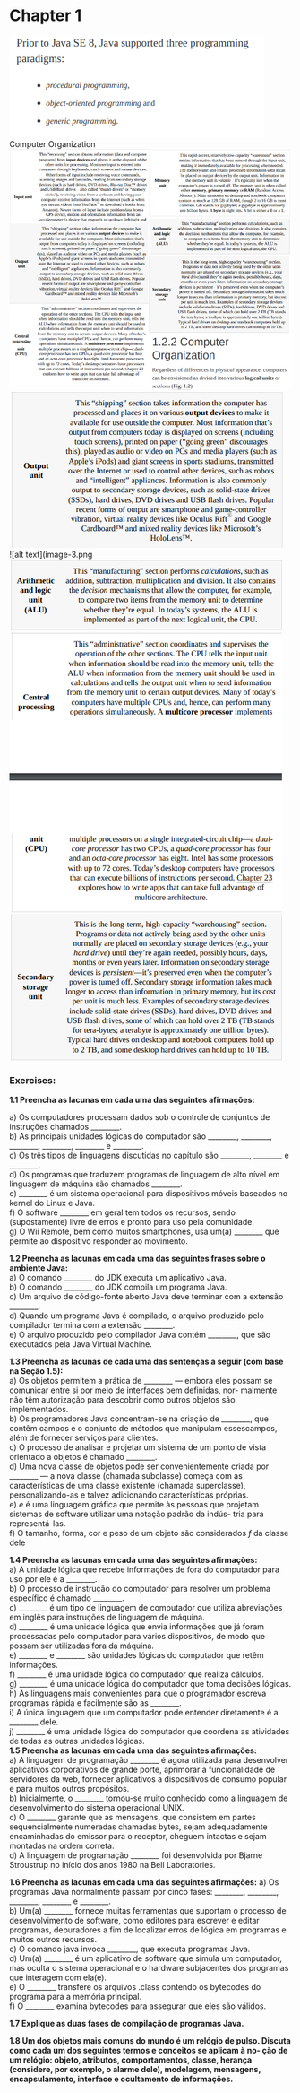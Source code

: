 ﻿# Chapter 1
![alt text](image.png)
Computer Organization  
![alt text](image-1.png)  
![alt text](image-2.png)  
![alt text](image-3.png
![alt text](image-4.png)
![alt text](image-5.png)
![alt text](image-6.png)


### Exercises:  

**1.1 Preencha as lacunas em cada uma das seguintes afirmações:**  

a) Os computadores processam dados sob o controle de conjuntos de instruções chamados ________.  
b) As principais unidades lógicas do computador são ________, ________, ________, ________, ________ e ________.  
c) Os três tipos de linguagens discutidas no capítulo são ________, ________ e ________.  
d) Os programas que traduzem programas de linguagem de alto nível em linguagem de máquina são chamados ________.  
e) ________ é um sistema operacional para dispositivos móveis baseados no kernel do Linux e Java.  
f) O software ________ em geral tem todos os recursos, sendo (supostamente) livre de erros e pronto para uso pela comunidade.  
g) O Wii Remote, bem como muitos smartphones, usa um(a) ________ que permite ao dispositivo responder ao movimento.  

**1.2 Preencha as lacunas em cada uma das seguintes frases sobre o ambiente Java:**  
a) O comando ________ do JDK executa um aplicativo Java.  
b) O comando ________ do JDK compila um programa Java.  
c) Um arquivo de código-fonte aberto Java deve terminar com a extensão ________.  
d) Quando um programa Java é compilado, o arquivo produzido pelo compilador termina com a extensão ________.  
e) O arquivo produzido pelo compilador Java contém ________, que são executados pela Java Virtual Machine.  

**1.3 Preencha as lacunas de cada uma das sentenças a seguir (com base na Seção 1.5):**  
a) Os objetos permitem a prática de ________ — embora eles possam se comunicar entre si por meio de interfaces bem definidas, nor-
malmente não têm autorização para descobrir como outros objetos são implementados.  
b) Os programadores Java concentram-se na criação de ________, que contêm campos e o conjunto de métodos que manipulam essescampos, além de fornecer serviços para clientes.  
c) O processo de analisar e projetar um sistema de um ponto de vista orientado a objetos é chamado ________.  
d) Uma nova classe de objetos pode ser convenientemente criada por ________ — a nova classe (chamada subclasse) começa com as
características de uma classe existente (chamada superclasse), personalizando-as e talvez adicionando características próprias.  
e) _e_ é uma linguagem gráfica que permite às pessoas que projetam sistemas de software utilizar uma notação padrão da indús-
tria para representá-las.  
f) O tamanho, forma, cor e peso de um objeto são considerados _f_ da classe dele  

**1.4 Preencha as lacunas em cada uma das seguintes afirmações:**  
a) A unidade lógica que recebe informações de fora do computador para uso por ele é a ________.  
b) O processo de instrução do computador para resolver um problema específico é chamado ________.  
c) ________ é um tipo de linguagem de computador que utiliza abreviações em inglês para instruções de linguagem de máquina.  
d) ________ é uma unidade lógica que envia informações que já foram processadas pelo computador para vários dispositivos, de modo
que possam ser utilizadas fora da máquina.  
e) ________ e ________ são unidades lógicas do computador que retêm informações.  
f) ________ é uma unidade lógica do computador que realiza cálculos.  
g) ________ é uma unidade lógica do computador que toma decisões lógicas.  
h) As linguagens mais convenientes para que o programador escreva programas rápida e facilmente são as ________.  
i) A única linguagem que um computador pode entender diretamente é a ________ dele.  
j) ________ é uma unidade lógica do computador que coordena as atividades de todas as outras unidades lógicas.  
**1.5 Preencha as lacunas em cada uma das seguintes afirmações:**  
a) A linguagem de programação ________ é agora utilizada para desenvolver aplicativos corporativos de grande porte, aprimorar a
funcionalidade de servidores da web, fornecer aplicativos a dispositivos de consumo popular e para muitos outros propósitos.  
b) Inicialmente, o ________ tornou-se muito conhecido como a linguagem de desenvolvimento do sistema operacional UNIX.  
c) O ________ garante que as mensagens, que consistem em partes sequencialmente numeradas chamadas bytes, sejam adequadamente encaminhadas do emissor para o receptor, cheguem intactas e sejam montadas na ordem correta.  
d) A linguagem de programação ________ foi desenvolvida por Bjarne Stroustrup no início dos anos 1980 na Bell Laboratories.  

**1.6 Preencha as lacunas em cada uma das seguintes afirmações:**
a) Os programas Java normalmente passam por cinco fases: ________, ________, ________, ________ e ________.  
b) Um(a) ________ fornece muitas ferramentas que suportam o processo de desenvolvimento de software, como editores para escrever
e editar programas, depuradores a fim de localizar erros de lógica em programas e muitos outros recursos.  
c) O comando java invoca ________, que executa programas Java.  
d) Um(a) ________ é um aplicativo de software que simula um computador, mas oculta o sistema operacional e o hardware subjacentes
dos programas que interagem com ela(e).  
e) O ________ transfere os arquivos .class contendo os bytecodes do programa para a memória principal.  
f) O ________ examina bytecodes para assegurar que eles são válidos.  

**1.7 Explique as duas fases de compilação de programas Java.**  

**1.8
Um dos objetos mais comuns do mundo é um relógio de pulso. Discuta como cada um dos seguintes termos e conceitos se aplicam à no-
ção de um relógio: objeto, atributos, comportamentos, classe, herança (considere, por exemplo, o alarme dele), modelagem, mensagens,
encapsulamento, interface e ocultamento de informações.**  
